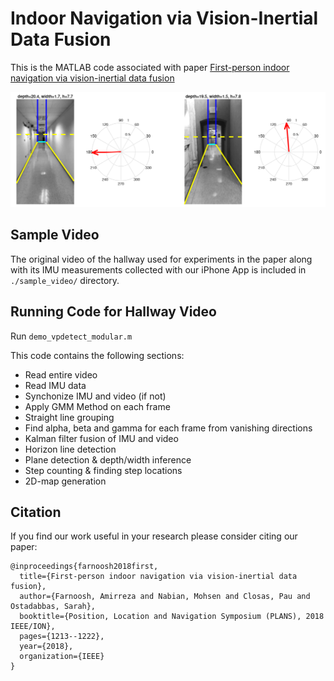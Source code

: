 ﻿# Indoor Navigation via Vision-Inertial Data Fusion

This is the MATLAB code associated with paper [First-person indoor navigation via vision-inertial data fusion](https://ieeexplore.ieee.org/abstract/document/8373507)

![Algorithm Result](figs/hallway_results.png) 

## Sample Video 

The original video of the hallway used for experiments in the paper along with its IMU measurements collected with our iPhone App is included in `./sample_video/` directory. 

## Running Code for Hallway Video  

Run `demo_vpdetect_modular.m`

This code contains the following sections:

* Read entire video
* Read IMU data
* Synchonize IMU and video (if not)
* Apply GMM Method on each frame
* Straight line grouping
* Find alpha, beta and gamma for each frame from vanishing directions
* Kalman filter fusion of IMU and video
* Horizon line detection
* Plane detection & depth/width inference
* Step counting & finding step locations
* 2D-map generation

## Citation 
If you find our work useful in your research please consider citing our paper:
```
@inproceedings{farnoosh2018first,
  title={First-person indoor navigation via vision-inertial data fusion},
  author={Farnoosh, Amirreza and Nabian, Mohsen and Closas, Pau and Ostadabbas, Sarah},
  booktitle={Position, Location and Navigation Symposium (PLANS), 2018 IEEE/ION},
  pages={1213--1222},
  year={2018},
  organization={IEEE}
}
```
